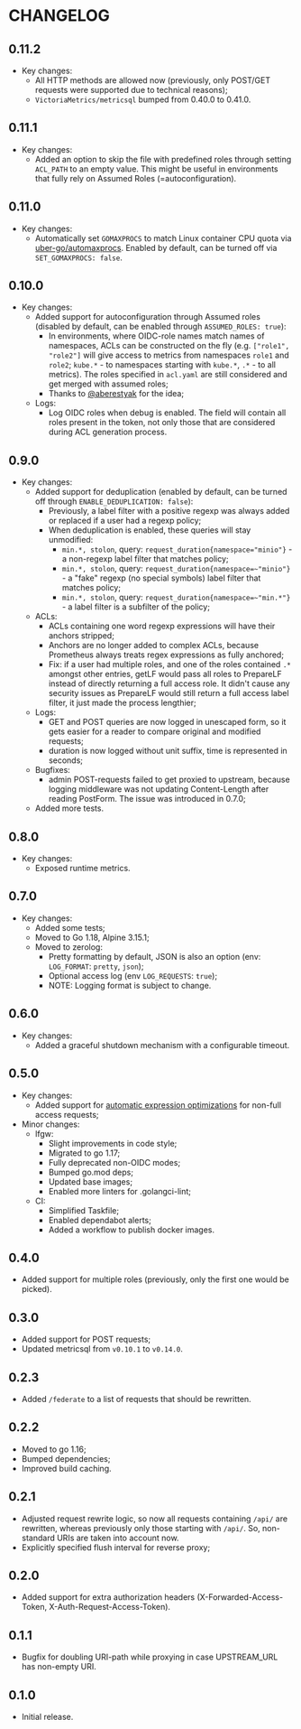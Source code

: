 # CHANGELOG

## 0.11.2

- Key changes:
  - All HTTP methods are allowed now (previously, only POST/GET requests were supported due to technical reasons);
  - `VictoriaMetrics/metricsql` bumped from 0.40.0 to 0.41.0.

## 0.11.1

- Key changes:
  - Added an option to skip the file with predefined roles through setting `ACL_PATH` to an empty value. This might be useful in environments that fully rely on Assumed Roles (=autoconfiguration).

## 0.11.0

- Key changes:
  - Automatically set `GOMAXPROCS` to match Linux container CPU quota via [uber-go/automaxprocs](https://github.com/uber-go/automaxprocs). Enabled by default, can be turned off via `SET_GOMAXPROCS: false`.

## 0.10.0

- Key changes:
  - Added support for autoconfiguration through Assumed roles (disabled by default, can be enabled through `ASSUMED_ROLES: true`):
    - In environments, where OIDC-role names match names of namespaces, ACLs can be constructed on the fly (e.g. `["role1", "role2"]` will give access to metrics from namespaces `role1` and `role2`; `kube.*` - to namespaces starting with `kube.*`, `.*` - to all metrics). The roles specified in `acl.yaml` are still considered and get merged with assumed roles;
    - Thanks to [@aberestyak](https://github.com/aberestyak/) for the idea;
  - Logs:
    - Log OIDC roles when debug is enabled. The field will contain all roles present in the token, not only those that are considered during ACL generation process.

## 0.9.0

- Key changes:
  - Added support for deduplication (enabled by default, can be turned off through `ENABLE_DEDUPLICATION: false`):
    - Previously, a label filter with a positive regexp was always added or replaced if a user had a regexp policy;
    - When deduplication is enabled, these queries will stay unmodified:
      - `min.*, stolon`, query: `request_duration{namespace="minio"}` - a non-regexp label filter that matches policy;
      - `min.*, stolon`, query: `request_duration{namespace=~"minio"}` - a "fake" regexp (no special symbols) label filter that matches policy;
      - `min.*, stolon`, query: `request_duration{namespace=~"min.*"}` - a label filter is a subfilter of the policy;
  - ACLs:
    - ACLs containing one word regexp expressions will have their anchors stripped;
    - Anchors are no longer added to complex ACLs, because Prometheus always treats regex expressions as fully anchored;
    - Fix: if a user had multiple roles, and one of the roles contained `.*` amongst other entries, getLF would pass all roles to PrepareLF instead of directly returning a full access role. It didn't cause any security issues as PrepareLF would still return a full access label filter, it just made the process lengthier;
  - Logs:
    - GET and POST queries are now logged in unescaped form, so it gets easier for a reader to compare original and modified requests;
    - duration is now logged without unit suffix, time is represented in seconds;
  - Bugfixes:
    - admin POST-requests failed to get proxied to upstream, because logging middleware was not updating Content-Length after reading PostForm. The issue was introduced in 0.7.0;
  - Added more tests.

## 0.8.0

- Key changes:
  - Exposed runtime metrics.

## 0.7.0

- Key changes:
  - Added some tests;
  - Moved to Go 1.18, Alpine 3.15.1;
  - Moved to zerolog:
    - Pretty formatting by default, JSON is also an option (env: `LOG_FORMAT`: `pretty`, `json`);
    - Optional access log (env `LOG_REQUESTS`: `true`);
    - NOTE: Logging format is subject to change.

## 0.6.0

- Key changes:
  - Added a graceful shutdown mechanism with a configurable timeout.

## 0.5.0

- Key changes:
  - Added support for [automatic expression optimizations](https://pkg.go.dev/github.com/VictoriaMetrics/metricsql#Optimize) for non-full access requests;
- Minor changes:
  - lfgw:
    - Slight improvements in code style;
    - Migrated to go 1.17;
    - Fully deprecated non-OIDC modes;
    - Bumped go.mod deps;
    - Updated base images;
    - Enabled more linters for .golangci-lint;
  - CI:
    - Simplified Taskfile;
    - Enabled dependabot alerts;
    - Added a workflow to publish docker images.

## 0.4.0

- Added support for multiple roles (previously, only the first one would be picked).

## 0.3.0

- Added support for POST requests;
- Updated metricsql from `v0.10.1` to `v0.14.0`.

## 0.2.3

- Added `/federate` to a list of requests that should be rewritten.

## 0.2.2

- Moved to go 1.16;
- Bumped dependencies;
- Improved build caching.

## 0.2.1

- Adjusted request rewrite logic, so now all requests containing `/api/` are rewritten, whereas previously only those starting with `/api/`. So, non-standard URIs are taken into account now.
- Explicitly specified flush interval for reverse proxy;

## 0.2.0

- Added support for extra authorization headers (X-Forwarded-Access-Token, X-Auth-Request-Access-Token).

## 0.1.1

- Bugfix for doubling URI-path while proxying in case UPSTREAM_URL has non-empty URI.

## 0.1.0

- Initial release.
